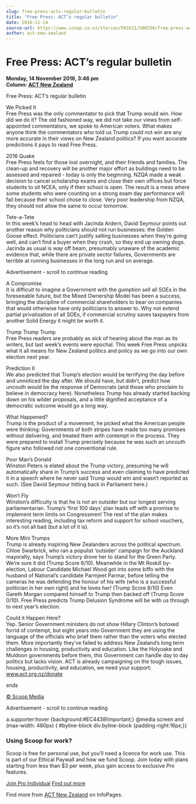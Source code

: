 ```yaml
---
slug: free-press-acts-regular-bulletin
title: "Free Press: ACT’s regular bulletin"
date: 2016-11-14
source-url: https://www.scoop.co.nz/stories/PA1611/S00256/free-press-acts-regular-bulletin.htm
author: act-new-zealand
---
```

Free Press: ACT’s regular bulletin
==================================

**Monday, 14 November 2016, 3:46 pm**  
**Column: [ACT New Zealand](https://info.scoop.co.nz/ACT_New_Zealand)**

Free Press: ACT’s regular bulletin

  

  
We Picked It  
Free Press was the only commentator to pick that Trump would win. How did we do it? The old fashioned way, we did not take our views from self-appointed commentators, we spoke to American voters. What makes anyone think the commentators who told us Trump could not win are any more accurate in their views on New Zealand politics? If you want accurate predictions it pays to read Free Press.

2016 Quake  
Free Press feels for those lost overnight, and their friends and families. The clean-up and recovery will be another major effort as buildings need to be assessed and repaired - today is only the beginning. NZQA made a weak decision to cancel scholarship exams and close their own offices but force students to sit NCEA, only if their school is open. The result is a mess where some students who were counting on a strong exam day performance will fail because their school chose to close. Very poor leadership from NZQA, they should not allow the same to occur tomorrow.

Tete-a-Tete  
In this week’s head to head with Jacinda Ardern, David Seymour points out another reason why politicians should not run businesses: the Golden Goose effect. Politicians can’t justify selling businesses when they’re going well, and can’t find a buyer when they crash, so they end up owning dogs. Jacinda as usual is way off beam, presumably unaware of the academic evidence that, while there are private sector failures, Governments are terrible at running businesses in the long run and on average.

Advertisement - scroll to continue reading





A Compromise  
It is difficult to imagine a Government with the gumption sell all SOEs in the foreseeable future, but the Mixed Ownership Model has been a success, bringing the discipline of commercial shareholders to bear on companies that would otherwise have only politicians to answer to. Why not extend partial privatisation of all SOEs, if commercial scrutiny saves taxpayers from another Solid Energy it might be worth it.

Trump Trump Trump  
Free Press readers are probably as sick of hearing about the man as its writers, but last week’s events were epochal. This week Free Press unpicks what it all means for New Zealand politics and policy as we go into our own election next year.

Prediction II  
We also predicted that Trump’s election would be terrifying the day before and unnoticed the day after. We should have, but didn’t, predict how uncouth would be the response of Democrats (and those who proclaim to believe in democracy here). Nonetheless Trump has already started backing down on his wilder proposals, and a little dignified acceptance of a democratic outcome would go a long way.

What Happened?  
Trump is the product of a movement, he picked what the American people were thinking: Governments of both stripes have made too many promises without delivering, and treated them with contempt in the process. They were prepared to install Trump precisely because he was such an uncouth figure who followed not one conventional rule.

Poor Man’s Donald  
Winston Peters is elated about the Trump victory, presuming he will automatically share in Trump’s success and even claiming to have predicted it in a speech where he never said Trump would win and wasn’t reported as such. (See David Seymour hitting back in Parliament here.)

Won’t Fly  
Winston’s difficulty is that he is not an outsider but our longest serving parliamentarian. Trump’s ‘first 100 days’ plan leads off with a promise to implement term limits on Congressmen! The rest of the plan makes interesting reading, including tax reform and support for school vouchers, so it’s not all bad (but a lot of it is).

More Mini Trumps  
Trump is already inspiring New Zealanders across the political spectrum. Chloe Swarbrick, who ran a populist ‘outsider’ campaign for the Auckland mayoralty, says Trump’s victory drove her to stand for the Green Party. We’re sure it did (Trump Score 6/10). Meanwhile in the Mt Roskill by-election, Labour Candidate Michael Wood got into some biffo with the husband of National’s candidate Parmjeet Parmar, before telling the cameras he was defending the honour of his wife (who is a successful politician in her own right) and he loves her! (Trump Score 8/10) Even Gareth Morgan compared himself to Trump then backed off (Trump Score 0/10). Free Press predicts Trump Delusion Syndrome will be with us through to next year’s election.  

Could it Happen Here?  
Yep. Senior Government ministers do not show Hillary Clinton’s botoxed forrid of contempt, but eight years into Government they are using the language of the officials who brief them rather than the voters who elected them. More importantly they’ve failed to address New Zealand’s long term challenges in housing, productivity and education. Like the Holyoake and Muldoon governments before them, this Government can handle day to day politics but lacks vision. ACT is already campaigning on the tough issues, housing, productivity, and education, we need your support: www.act.org.nz/donate

  
ends

[© Scoop Media](http://www.scoop.co.nz/about/terms.html)  

Advertisement - scroll to continue reading



a.supporter:hover {background:#EC4438!important;} @media screen and (max-width: 480px) { #byline-block div.byline-block {padding-right:16px;}}

### Using Scoop for work?

Scoop is free for personal use, but you’ll need a licence for work use. This is part of our Ethical Paywall and how we fund Scoop. Join today with plans starting from less than $3 per week, plus gain access to exclusive _Pro_ features.  
  
[Join Pro Individual](https://pro.scoop.co.nz/Individual/?from=ProIn24) [Find out more](https://pro.scoop.co.nz/using-scoop-for-work/?from=ProIn24)

Find more from [ACT New Zealand](https://info.scoop.co.nz/ACT_New_Zealand) on InfoPages.